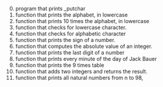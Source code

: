 0. program that prints _putchar
1. function that prints the alphabet, in lowercase
2. function that prints 10 times the alphabet, in lowercase
3. function that checks for lowercase character.
4. function that checks for alphabetic character
5. function that prints the sign of a number.
6. function that computes the absolute value of an integer.
7. function that prints the last digit of a number
8. function that prints every minute of the day of Jack Bauer
9. function that prints the 9 times table
10. function that adds two integers and returns the result.
11. function that prints all natural numbers from n to 98,
